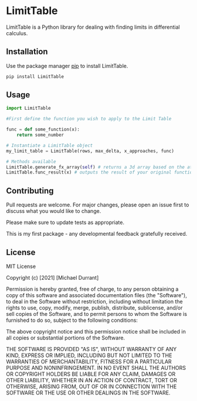 # LimitTable

LimitTable is a Python library for dealing with finding limits in differential calculus.

## Installation

Use the package manager [pip](https://pypi.org/project/LimitTable/0.1/#files) to install LimitTable.

```bash
pip install LimitTable
```

## Usage

```python
import LimitTable

#First define the function you wish to apply to the Limit Table

func = def some_function(x):
    return some_number

# Instantiate a LimitTable object
my_limit_table = LimitTable(rows, max_delta, x_approaches, func)

# Methods available
LimitTable.generate_fx_array(self) # returns a 3d array based on the attributes of the object you created
LimitTable.func_result(x) # outputs the result of your original function

```

## Contributing
Pull requests are welcome. For major changes, please open an issue first to discuss what you would like to change.

Please make sure to update tests as appropriate.

This is my first package - any developmental feedback gratefully received.


## License
MIT License

Copyright (c) [2021] [Michael Durrant]

Permission is hereby granted, free of charge, to any person obtaining a copy
of this software and associated documentation files (the "Software"), to deal
in the Software without restriction, including without limitation the rights
to use, copy, modify, merge, publish, distribute, sublicense, and/or sell
copies of the Software, and to permit persons to whom the Software is
furnished to do so, subject to the following conditions:

The above copyright notice and this permission notice shall be included in all
copies or substantial portions of the Software.

THE SOFTWARE IS PROVIDED "AS IS", WITHOUT WARRANTY OF ANY KIND, EXPRESS OR
IMPLIED, INCLUDING BUT NOT LIMITED TO THE WARRANTIES OF MERCHANTABILITY,
FITNESS FOR A PARTICULAR PURPOSE AND NONINFRINGEMENT. IN NO EVENT SHALL THE
AUTHORS OR COPYRIGHT HOLDERS BE LIABLE FOR ANY CLAIM, DAMAGES OR OTHER
LIABILITY, WHETHER IN AN ACTION OF CONTRACT, TORT OR OTHERWISE, ARISING FROM,
OUT OF OR IN CONNECTION WITH THE SOFTWARE OR THE USE OR OTHER DEALINGS IN THE
SOFTWARE.